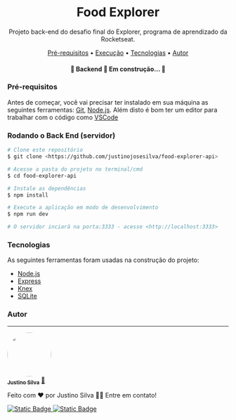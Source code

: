 <h1 align="center">Food Explorer</h1>

<p align="center">Projeto back-end do desafio final do Explorer, programa de aprendizado da Rocketseat.</p>

<p align="center">
 <a href="#Pré-requisitos">Pré-requisitos</a> •
 <a href="#rodando">Execução</a> • 
 <a href="#tecnologias">Tecnologias</a> • 
 <a href="#autor">Autor</a>
</p>

<h4 align="center"> 
	🚧  Backend 🚀 Em construção...  🚧
</h4>

### Pré-requisitos

Antes de começar, você vai precisar ter instalado em sua máquina as seguintes ferramentas:
[Git](https://git-scm.com), [Node.js](https://nodejs.org/en/). 
Além disto é bom ter um editor para trabalhar com o código como [VSCode](https://code.visualstudio.com/)

### Rodando o Back End (servidor)

```bash
# Clone este repositório
$ git clone <https://github.com/justinojosesilva/food-explorer-api>

# Acesse a pasta do projeto no terminal/cmd
$ cd food-explorer-api

# Instale as dependências
$ npm install

# Execute a aplicação em modo de desenvolvimento
$ npm run dev

# O servidor inciará na porta:3333 - acesse <http://localhost:3333>
```

### Tecnologias

As seguintes ferramentas foram usadas na construção do projeto:

- [Node.js](https://nodejs.org/en/)
- [Express](https://expressjs.com/pt-br/)
- [Knex](https://knexjs.org/)
- [SQLite](https://www.sqlite.org/)

### Autor
---

<a href="https://www.linkedin.com/in/justino-jose-da-silva/">
 <img style="border-radius: 50%;" src="https://media.licdn.com/dms/image/C4D03AQFKsSLeUDAM4w/profile-displayphoto-shrink_200_200/0/1517243846575?e=1717632000&v=beta&t=gxgzKe-3Ar1D5TDkf2Smmq8bRtkLJtDsGneLiumH4dY" width="100px;" alt=""/>
 <br />
 <sub><b>Justino Silva</b></sub></a> <a href="https://www.linkedin.com/in/justino-jose-da-silva/" title="LinkedIn">🚀</a>


Feito com ❤️ por Justino Silva 👋🏽 Entre em contato!

[![Static Badge](https://img.shields.io/badge/Justino-blue?style=flat-square&logo=Linkedin&logoColor=white&labelColor=blue&color=blue&link=https%3A%2F%2Fwww.linkedin.com%2Fin%2Fjustino-jose-da-silva%2F)
](https://www.linkedin.com/in/justino-jose-da-silva/)[![Static Badge](https://img.shields.io/badge/justinojosesilva%40gmail.com-red?style=flat-square&logo=Gmail&logoColor=white&labelColor=red&color=red&link=mailto%3Ajustinojosesilva%40gmail.com)
](mailto:justinojosesilva@gmail.com)